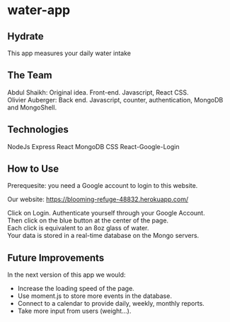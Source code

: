 # water-app

## Hydrate 
This app measures your daily water intake

## The Team
Abdul Shaikh: Original idea. Front-end. Javascript, React CSS. <br>
Olivier Auberger: Back end. Javascript, counter, authentication, MongoDB and MongoShell. 


## Technologies
NodeJs
Express
React
MongoDB
CSS
React-Google-Login

## How to Use

Prerequesite: you need a Google account to login to this website. 

Our website: https://blooming-refuge-48832.herokuapp.com/

Click on Login. Authenticate yourself through your Google Account. <br>
Then click on the blue button at the center of the page. <br>
Each click is equivalent to an 8oz glass of water. <br>
Your data is stored in a real-time database on the Mongo servers. <br>

## Future Improvements
In the next version of this app we would:

- Increase the loading speed of the page.
- Use moment.js to store more events in the database.
- Connect to a calendar to provide daily, weekly, monthly reports. 
- Take more input from users (weight...).
